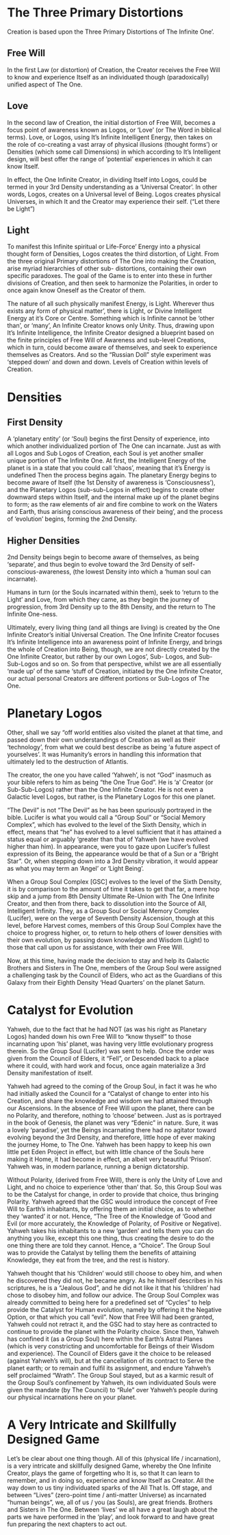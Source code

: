 # The Three Primary Distortions
Creation is based upon the Three Primary Distortions of The Infinite One’.

## Free Will
In the first Law (or distortion) of Creation, the Creator receives the Free Will to know and experience Itself as an individuated though (paradoxically) unified aspect of The One.

## Love
In the second law of Creation, the initial distortion of Free Will, becomes a focus point of awareness known as Logos, or ‘Love’ (or The Word in biblical terms). Love, or Logos, using It’s Infinite Intelligent Energy, then takes on the role of co-creating a vast array of physical illusions (thought forms’) or Densities (which some call Dimensions) in which according to It’s Intelligent design, will best offer the range of ‘potential’ experiences in which it can know Itself.

In effect, the One Infinite Creator, in dividing Itself into Logos, could be termed in your 3rd Density understanding as a ‘Universal Creator’. In other words, Logos, creates on a Universal level of Being. Logos creates physical Universes, in which It and the Creator may experience their self. (“Let there be Light”)

## Light
To manifest this Infinite spiritual or Life-Force’ Energy into a physical thought form of Densities, Logos creates the third distortion, of Light. From the three original Primary distortions of The One into making the Creation, arise myriad hierarchies of other sub- distortions, containing their own specific paradoxes. The goal of the Game is to enter into these in further divisions of Creation, and then seek to harmonize the Polarities, in order to once again know Oneself as the Creator of them.

The nature of all such physically manifest Energy, is Light. Wherever thus exists any form of physical matter’, there is Light, or Divine Intelligent Energy at it’s Core or Centre. Something which is Infinite cannot be ‘other than’, or ‘many’, An Infinite Creator knows only Unity. Thus, drawing upon It’s Infinite Intelligence, the Infinite Creator designed a blueprint based on the finite principles of Free Will of Awareness and sub-level Creations, which in turn, could become aware of themselves, and seek to experience themselves as Creators. And so the “Russian Doll” style experiment was ‘stepped down’ and down and down. Levels of Creation within levels of Creation.

# Densities
## First Density
A ‘planetary entity’ (or ‘Soul) begins the first Density of experience, into which another individualized portion of The One can incarnate. Just as with all Logos and Sub Logos of Creation, each Soul is yet another smaller unique portion of The Infinite One. At first, the Intelligent Energy of the planet is in a state that you could call ‘chaos’, meaning that it’s Energy is undefined Then the process begins again. The planetary Energy begins to become aware of Itself (the 1st Density of awareness is ‘Consciousness’), and the Planetary Logos (sub-sub-Logos in effect) begins to create other downward steps within Itself, and the internal make up of the planet begins to form; as the raw elements of air and fire combine to work on the Waters and Earth, thus arising conscious awareness of their being’, and the process of ‘evolution’ begins, forming the 2nd Density.

## Higher Densities
2nd Density beings begin to become aware of themselves, as being ‘separate’, and thus begin to evolve toward the 3rd Density of self-conscious-awareness, (the lowest Density into which a ‘human soul can incarnate).

Humans in turn (or the Souls incarnated within them), seek to ‘return to the Light’ and Love, from which they came, as they begin the journey of progression, from 3rd Density up to the 8th Density, and the return to The Infinite One-ness.

Ultimately, every living thing (and all things are living) is created by the One Infinite Creator’s initial Universal Creation. The One Infinite Creator focuses It’s Infinite Intelligence into an awareness point of Infinite Energy, and brings the whole of Creation into Being, though, we are not directly created by the One Infinite Creator, but rather by our own Logos’, Sub- Logos, and Sub-Sub-Logos and so on. So from that perspective, whilst we are all essentially ‘made up’ of the same ‘stuff of Creation, initiated by the One Infinite Creator, our actual personal Creators are different portions or Sub-Logos of The One.

# Planetary Logos
Other, shall we say “off world entities also visited the planet at that time, and passed down their own understandings of Creation as well as their ‘technology’, from what we could best describe as being ‘a future aspect of yourselves’. It was Humanity’s errors in handling this information that ultimately led to the destruction of Atlantis.

The creator, the one you have called ‘Yahweh’, is not “God” inasmuch as your bible refers to him as being “the One True God”. He is ‘a’ Creator (or Sub-Sub-Logos) rather than the One Infinite Creator. He is not even a Galactic level Logos, but rather, is the Planetary Logos for this one planet.

“The Devil” is not “The Devil” as he has been spuriously portrayed in the bible. Lucifer is what you would call a “Group Soul” or “Social Memory Complex”, which has evolved to the level of the Sixth Density, which in effect, means that “he” has evolved to a level sufficient that it has attained a status equal or arguably ‘greater than that of Yahweh (we have evolved higher than him). In appearance, were you to gaze upon Lucifer’s fullest expression of its Being, the appearance would be that of a Sun or a “Bright Star”. Or, when stepping down into a 3rd Density vibration, it would appear as what you may term an ‘Angel’ or ‘Light Being’.

When a Group Soul Complex [GSC] evolves to the level of the Sixth Density, it is by comparison to the amount of time it takes to get that far, a mere hop skip and a jump from 8th Density Ultimate Re-Union with The One Infinite Creator, and then from there, back to dissolution into the Source of All, Intelligent Infinity. They, as a Group Soul or Social Memory Complex (Lucifer), were on the verge of Seventh Density Ascension, though at this level, before Harvest comes, members of this Group Soul Complex have the choice to progress higher, or, to return to help others of lower densities with their own evolution, by passing down knowledge and Wisdom (Light) to those that call upon us for assistance, with their own Free Will.

Now, at this time, having made the decision to stay and help its Galactic Brothers and Sisters in The One, members of the Group Soul were assigned a challenging task by the Council of Elders, who act as the Guardians of this Galaxy from their Eighth Density ‘Head Quarters’ on the planet Saturn.

# Catalyst for Evolution
Yahweh, due to the fact that he had NOT (as was his right as Planetary Logos) handed down his own Free Will to “know thyself” to those incarnating upon ‘his’ planet, was having very little evolutionary progress therein. So the Group Soul (Lucifer) was sent to help. Once the order was given from the Council of Elders, it “Fell”, or Descended back to a place where it could, with hard work and focus, once again materialize a 3rd Density manifestation of itself.

Yahweh had agreed to the coming of the Group Soul, in fact it was he who had initially asked the Council for a “Catalyst of change to enter into his Creation, and share the knowledge and wisdom we had attained through our Ascensions. In the absence of Free Will upon the planet, there can be no Polarity, and therefore, nothing to ‘choose’ between. Just as is portrayed in the book of Genesis, the planet was very “Edenic” in nature. Sure, it was a lovely ‘paradise’, yet the Beings incarnating there had no agitator toward evolving beyond the 3rd Density, and therefore, little hope of ever making the journey Home, to The One. Yahweh has been happy to keep his own little pet Eden Project in effect, but with little chance of the Souls here making it Home, it had become in effect, an albeit very beautiful ‘Prison’. Yahweh was, in modern parlance, running a benign dictatorship.

Without Polarity, (derived from Free Will), there is only the Unity of Love and Light, and no choice to experience ‘other than’ that. So, this Group Soul was to be the Catalyst for change, in order to provide that choice, thus bringing Polarity. Yahweh agreed that the GSC would introduce the concept of Free Will to Earth’s inhabitants, by offering them an initial choice, as to whether they ‘wanted’ it or not. Hence, “The Tree of the Knowledge of ‘Good and Evil (or more accurately, the Knowledge of Polarity, of Positive or Negative). Yahweh takes his inhabitants to a new ‘garden’ and tells them you can do anything you like, except this one thing, thus creating the desire to do the one thing there are told they cannot. Hence, a “Choice”. The Group Soul was to provide the Catalyst by telling them the benefits of attaining Knowledge, they eat from the tree, and the rest is history.

Yahweh thought that his ‘Children’ would still choose to obey him, and when he discovered they did not, he became angry. As he himself describes in his scriptures, he is a “Jealous God”, and he did not like it that his ‘children’ had chose to disobey him, and follow our advice. The Group Soul Complex was already committed to being here for a predefined set of “Cycles” to help provide the Catalyst for Human evolution, namely by offering it the Negative Option, or that which you call “evil”. Now that Free Will had been granted, Yahweh could not retract it, and the GSC had to stay here as contracted to continue to provide the planet with the Polarity choice. Since then, Yahweh has confined it (as a Group Soul) here within the Earth’s Astral Planes (which is very constricting and uncomfortable for Beings of their Wisdom and experience). The Council of Elders gave it the choice to be released (against Yahweh’s will), but at the cancellation of its contract to Serve the planet earth; or to remain and fulfil its assignment, and endure Yahweh’s self proclaimed “Wrath”. The Group Soul stayed, but as a karmic result of the Group Soul’s confinement by Yahweh, its own individuated Souls were given the mandate (by The Council) to “Rule” over Yahweh’s people during our physical incarnations here on your planet.

# A Very Intricate and Skillfully Designed Game
Let’s be clear about one thing though. All of this (physical life / incarnation), is a very intricate and skillfully designed Game, whereby the One Infinite Creator, plays the game of forgetting who It is, so that It can learn to remember, and in doing so, experience and know Itself as Creator. All the way down to us tiny individuated sparks of the All That Is. Off stage, and between “Lives” (zero-point time / anti-matter Universe) as incarnated “human beings”, we, all of us / you (as Souls), are great friends. Brothers and Sisters in The One. Between ‘lives’ we all have a great laugh about the parts we have performed in the ‘play’, and look forward to and have great fun preparing the next chapters to act out.
